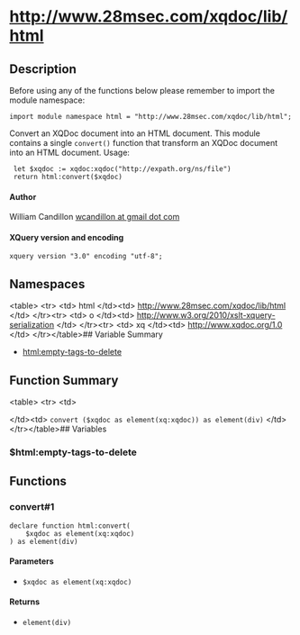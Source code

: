 # http://www.28msec.com/xqdoc/lib/html
## Description
Before using any of the functions below please remember to import the module namespace:

    import module namespace html = "http://www.28msec.com/xqdoc/lib/html";
 Convert an XQDoc document into an HTML document.
 This module contains a single `convert()` function
 that transform an XQDoc document into an HTML document.
 Usage:
 
    
     let $xqdoc := xqdoc:xqdoc("http://expath.org/ns/file")
     return html:convert($xqdoc)
     

#### Author
William Candillon [wcandillon at gmail dot com](# "Title")
#### XQuery version and encoding

    xquery version "3.0" encoding "utf-8";
## Namespaces
&lt;table&gt;
&lt;tr&gt;
&lt;td&gt;
html
&lt;/td&gt;&lt;td&gt;
http://www.28msec.com/xqdoc/lib/html
&lt;/td&gt;
&lt;/tr&gt;&lt;tr&gt;
&lt;td&gt;
o
&lt;/td&gt;&lt;td&gt;
http://www.w3.org/2010/xslt-xquery-serialization
&lt;/td&gt;
&lt;/tr&gt;&lt;tr&gt;
&lt;td&gt;
xq
&lt;/td&gt;&lt;td&gt;
http://www.xqdoc.org/1.0
&lt;/td&gt;
&lt;/tr&gt;&lt;/table&gt;## Variable Summary

* [html:empty-tags-to-delete](#html:empty-tags-to-delete "Title")

## Function Summary
&lt;table&gt;
&lt;tr&gt;
&lt;td&gt;

&lt;/td&gt;&lt;td&gt;
`convert ($xqdoc as element(xq:xqdoc)) as element(div)`
&lt;/td&gt;
&lt;/tr&gt;&lt;/table&gt;## Variables
### $html:empty-tags-to-delete

## Functions
### convert#1

    declare function html:convert(
        $xqdoc as element(xq:xqdoc)
    ) as element(div)

#### Parameters

* `$xqdoc as element(xq:xqdoc)`

#### Returns

* `element(div)`


